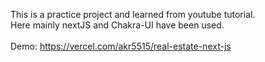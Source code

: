 This is a practice project and learned from youtube tutorial. <br /> 
Here mainly nextJS and Chakra-UI have been used.<br /> <br /> 
Demo: https://vercel.com/akr5515/real-estate-next-js

